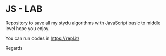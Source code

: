 # JS - LAB

Repository to save all my stydu algorithms with JavaScript basic to middle level hope you enjoy.

You can run codes in https://repl.it/

Regards
